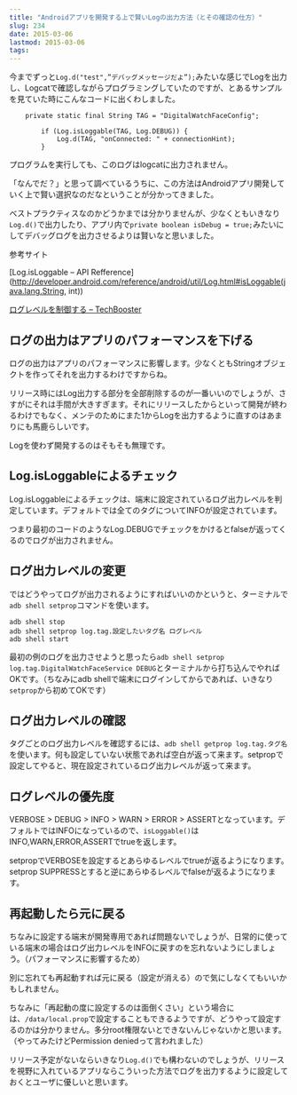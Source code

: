 ```yaml
---
title: "Androidアプリを開発する上で賢いLogの出力方法（とその確認の仕方）"
slug: 234
date: 2015-03-06
lastmod: 2015-03-06
tags: 
---
```


今までずっと`Log.d("test",”デバッグメッセージだよ”);`みたいな感じでLogを出力し、Logcatで確認しながらプログラミングしていたのですが、とあるサンプルを見ていた時にこんなコードに出くわしました。


```
    private static final String TAG = "DigitalWatchFaceConfig";

        if (Log.isLoggable(TAG, Log.DEBUG)) {
            Log.d(TAG, "onConnected: " + connectionHint);
        }
```

プログラムを実行しても、このログはlogcatに出力されません。

「なんでだ？」と思って調べているうちに、この方法はAndroidアプリ開発していく上で賢い選択なのだなということが分かってきました。

ベストプラクティスなのかどうかまでは分かりませんが、少なくともいきなり`Log.d()`で出力したり、アプリ内で`private boolean isDebug = true;`みたいにしてデバッグログを出力させるよりは賢いなと思いました。

参考サイト

[Log.isLoggable &#8211; API Refference](http://developer.android.com/reference/android/util/Log.html#isLoggable(java.lang.String, int))

<a href="http://techbooster.org/android/environment/13553/">ログレベルを制御する &#8211; TechBooster</a>


## ログの出力はアプリのパフォーマンスを下げる


ログの出力はアプリのパフォーマンスに影響します。少なくともStringオブジェクトを作ってそれを出力するわけですからね。

リリース時にはLog出力する部分を全部削除するのが一番いいのでしょうが、さすがにそれは手間が大きすぎます。それにリリースしたからといって開発が終わるわけでもなく、メンテのためにまた1からLogを出力するように直すのはあまりにも馬鹿らしいです。

Logを使わず開発するのはそもそも無理です。


## Log.isLoggableによるチェック


Log.isLoggableによるチェックは、端末に設定されているログ出力レベルを判定しています。デフォルトでは全てのタグについてINFOが設定されています。

つまり最初のコードのようなLog.DEBUGでチェックをかけるとfalseが返ってくるのでログが出力されません。


## ログ出力レベルの変更


ではどうやってログが出力されるようにすればいいのかというと、ターミナルで`adb shell setprop`コマンドを使います。


```
adb shell stop
adb shell setprop log.tag.設定したいタグ名 ログレベル
adb shell start
```

最初の例のログを出力させようと思ったら`adb shell setprop log.tag.DigitalWatchFaceService DEBUG`とターミナルから打ち込んでやればOKです。（ちなみにadb shellで端末にログインしてからであれば、いきなり`setprop`から初めてOKです）


## ログ出力レベルの確認


タグごとのログ出力レベルを確認するには、`adb shell getprop log.tag.タグ名`を使います。何も設定していない状態であれば空白が返って来ます。setpropで設定してやると、現在設定されているログ出力レベルが返って来ます。


## ログレベルの優先度


VERBOSE > DEBUG > INFO > WARN > ERROR > ASSERTとなっています。デフォルトではINFOになっているので、`isLoggable()`はINFO,WARN,ERROR,ASSERTでtrueを返します。

setpropでVERBOSEを設定するとあらゆるレベルでtrueが返るようになります。setprop SUPPRESSとすると逆にあらゆるレベルでfalseが返るようになります。


## 再起動したら元に戻る


ちなみに設定する端末が開発専用であれば問題ないでしょうが、日常的に使っている端末の場合はログ出力レベルをINFOに戻すのを忘れないようにしましょう。（パフォーマンスに影響するため）

別に忘れても再起動すれば元に戻る（設定が消える）ので気にしなくてもいいかもしれません。

ちなみに「再起動の度に設定するのは面倒くさい」という場合には、`/data/local.prop`で設定することもできるようですが、どうやって設定するのかは分かりません。多分root権限ないとできないんじゃないかと思います。（やってみたけどPermission deniedって言われました）

リリース予定がないならいきなり`Log.d()`でも構わないのでしょうが、リリースを視野に入れているアプリならこういった方法でログを出力するように設定しておくとユーザに優しいと思います。


  